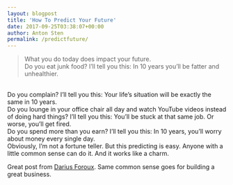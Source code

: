 ```yaml
---
layout: blogpost
title: 'How To Predict Your Future'
date: 2017-09-25T03:38:07+00:00
author: Anton Sten
permalink: /predictfuture/
---
```


>What you do today does impact your future.<br>
Do you eat junk food?
I’ll tell you this: In 10 years you’ll be fatter and unhealthier.
<br>
Do you complain?
I’ll tell you this: Your life’s situation will be exactly the same in 10 years.
<br>
Do you lounge in your office chair all day and watch YouTube videos instead of doing hard things?
I’ll tell you this: You’ll be stuck at that same job. Or worse, you’ll get fired.
<br>
Do you spend more than you earn?
I’ll tell you this: In 10 years, you’ll worry about money every single day.
<br>
Obviously, I’m not a fortune teller. But this predicting is easy. Anyone with a little common sense can do it. And it works like a charm.

Great post from [Darius Foroux](http://dariusforoux.com/how-to-predict-your-future/). Same common sense goes for building a great business.
